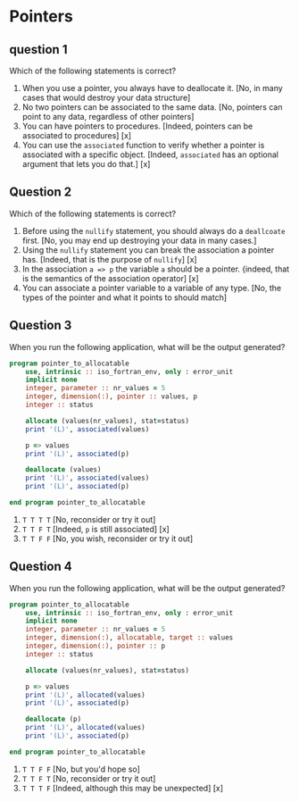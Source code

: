 # Pointers

## question 1

Which of the following statements is correct?
1. When you use a pointer, you always have to deallocate it.  [No, in many cases that would destroy your data structure]
1. No two pointers can be associated to the same data. [No, pointers can point to any data, regardless of other pointers]
1. You can have pointers to procedures. [Indeed, pointers can be associated to procedures] [x]
1. You can use the `associated` function to verify whether a pointer is associated with a specific object. [Indeed, `associated` has an optional argument that lets you do that.] [x]


## Question 2

Which of the following statements is correct?
1. Before using the `nullify` statement, you should always do a `deallcoate` first. [No, you may end up destroying your data in many cases.]
1. Using the `nullify` statement you can break the association a pointer has. [Indeed, that is the purpose of `nullify`] [x]
1. In the association `a => p` the variable `a` should be a pointer. {indeed, that is the semantics of the association operator] [x]
1. You can associate a pointer variable to a variable of any type. [No, the types of the pointer and what it points to should match]


## Question 3

When you run the following application, what will be the output generated?

~~~~fortran
program pointer_to_allocatable
    use, intrinsic :: iso_fortran_env, only : error_unit
    implicit none
    integer, parameter :: nr_values = 5
    integer, dimension(:), pointer :: values, p
    integer :: status

    allocate (values(nr_values), stat=status)
    print '(L)', associated(values)

    p => values
    print '(L)', associated(p)

    deallocate (values)
    print '(L)', associated(values)
    print '(L)', associated(p)

end program pointer_to_allocatable
~~~~

1. `T T T T` [No, reconsider or try it out]
1. `T T F T` [Indeed, `p` is still associated] [x]
1. `T T F F` [No, you wish, reconsider or try it out]


## Question 4

When you run the following application, what will be the output generated?

~~~~fortran
program pointer_to_allocatable
    use, intrinsic :: iso_fortran_env, only : error_unit
    implicit none
    integer, parameter :: nr_values = 5
    integer, dimension(:), allocatable, target :: values
    integer, dimension(:), pointer :: p
    integer :: status

    allocate (values(nr_values), stat=status)

    p => values
    print '(L)', allocated(values)
    print '(L)', associated(p)

    deallocate (p)
    print '(L)', allocated(values)
    print '(L)', associated(p)

end program pointer_to_allocatable
~~~~

1. `T T F F` [No, but you'd hope so]
1. `T T F T` [No, reconsider or try it out]
1. `T T T F` [Indeed, although this may be unexpected] [x]
